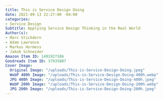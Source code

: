 ```yaml
---
title: This is Service Design Doing
date: 2021-09-13 22:27:00 -04:00
categories:
- Service Design
Subtitle: Applying Service Design Thinking in the Real World
Author(s):
- Marc Stickdorn
- Adam Lawrence
- Markus Hormess
- Jakob Schneider
Amazon Item ID: 1491927186
Goodreads Item ID: 37935807
Cover Image:
  Original Image: "/uploads/This-is-Service-Design-Doing.jpeg"
  WebP 400h Image: "/uploads/This-is-Service-Design-Doing-400h.webp"
  JPG 400h Image: "/uploads/This-is-Service-Design-Doing-400h.jpeg"
  WebP 200h Image: "/uploads/This-is-Service-Design-Doing-200h.webp"
  JPG 200h Image: "/uploads/This-is-Service-Design-Doing-200h.jpeg"
---
```


